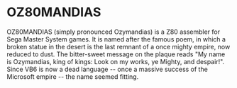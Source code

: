 OZ80MANDIAS
===========

OZ80MANDIAS (simply pronounced Ozymandias) is a Z80 assembler for Sega Master System games.
It is named after the famous poem, in which a broken statue in the desert is the last remnant of a once mighty empire, now reduced to dust. The bitter-sweet message on the
plaque reads "My name is Ozymandias, king of kings: Look on my works, ye Mighty, and despair!". Since VB6 is now a dead language -- once a massive success of the Microsoft empire -- the name seemed fitting.
